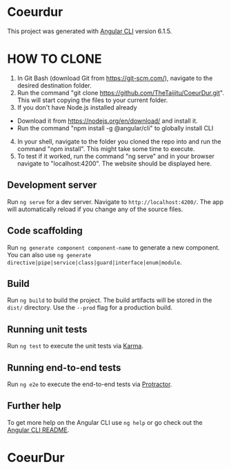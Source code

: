 # Coeurdur

This project was generated with [Angular CLI](https://github.com/angular/angular-cli) version 6.1.5.

# HOW TO CLONE
1) In Git Bash (download Git from https://git-scm.com/), navigate to the desired destination folder.
2) Run the command "git clone https://github.com/TheTaijitu/CoeurDur.git". This will start copying the files to your current folder.
3) If you don't have Node.js installed already
* Download it from https://nodejs.org/en/download/ and install it.
* Run the command "npm install -g @angular/cli" to globally install CLI
4) In your shell, navigate to the folder you cloned the repo into and run the command "npm install". This might take some time to execute.
5) To test if it worked, run the command "ng serve" and in your browser navigate to "localhost:4200". The website should be displayed here.

## Development server

Run `ng serve` for a dev server. Navigate to `http://localhost:4200/`. The app will automatically reload if you change any of the source files.

## Code scaffolding

Run `ng generate component component-name` to generate a new component. You can also use `ng generate directive|pipe|service|class|guard|interface|enum|module`.

## Build

Run `ng build` to build the project. The build artifacts will be stored in the `dist/` directory. Use the `--prod` flag for a production build.

## Running unit tests

Run `ng test` to execute the unit tests via [Karma](https://karma-runner.github.io).

## Running end-to-end tests

Run `ng e2e` to execute the end-to-end tests via [Protractor](http://www.protractortest.org/).

## Further help

To get more help on the Angular CLI use `ng help` or go check out the [Angular CLI README](https://github.com/angular/angular-cli/blob/master/README.md).
# CoeurDur
